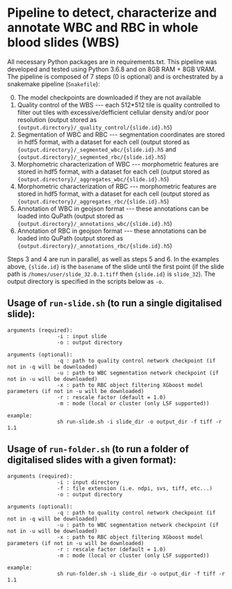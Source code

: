 # Pipeline to detect, characterize and annotate WBC and RBC in whole blood slides (WBS)

All necessary Python packages are in requirements.txt. This pipeline was developed and tested using Python 3.6.8 and on 8GB RAM + 8GB VRAM. The pipeline is composed of 7 steps (0 is optional) and is orchestrated by a snakemake pipeline (`Snakefile`):

0. The model checkpoints are downloaded if they are not available
1. Quality control of the WBS --- each 512*512 tile is quality controlled to filter out tiles with excessive/defficient cellular density and/or poor resolution (output stored as `{output.directory}/_quality_control/{slide.id}.h5`)
2. Segmentation of WBC and RBC --- segmentation coordinates are stored in hdf5 format, with a dataset for each cell (output stored as `{output.directory}/_segmented_wbc/{slide.id}.h5` and `{output.directory}/_segmented_rbc/{slide.id}.h5`)
3. Morphometric characterization of WBC --- morphometric features are stored in hdf5 format, with a dataset for each cell (output stored as `{output.directory}/_aggregates_wbc/{slide.id}.h5`)
4. Morphometric characterization of RBC --- morphometric features are stored in hdf5 format, with a dataset for each cell (output stored as `{output.directory}/_aggregates_rbc/{slide.id}.h5`)
5. Annotation of WBC in geojson format --- these annotations can be loaded into QuPath (output stored as `{output.directory}/_annotations_wbc/{slide.id}.h5`)
6. Annotation of RBC in geojson format --- these annotations can be loaded into QuPath (output stored as `{output.directory}/_annotations_rbc/{slide.id}.h5`)

Steps 3 and 4 are run in parallel, as well as steps 5 and 6. In the examples above, `{slide.id}` is the `basename` of the slide until the first point (if the slide path is `/homes/user/slide_32.0.1.tiff` then `{slide.id}` is `slide_32`). The output directory is specified in the scripts below as `-o`.

## Usage of `run-slide.sh` (to run a single digitalised slide):

```
arguments (required):
                -i : input slide
                -o : output directory

arguments (optional):
                -q : path to quality control network checkpoint (if not in -q will be downloaded)
                -u : path to WBC segmentation network checkpoint (if not in -u will be downloaded)
                -x : path to RBC object filtering XGboost model parameters (if not in -u will be downloaded)
                -r : rescale factor (default = 1.0)
                -m : mode (local or cluster (only LSF supported))

example:
                sh run-slide.sh -i slide_dir -o output_dir -f tiff -r 1.1
```

## Usage of `run-folder.sh` (to run a folder of digitalised slides with a given format):

```
arguments (required):
                -i : input directory
                -f : file extension (i.e. ndpi, svs, tiff, etc...)
                -o : output directory

arguments (optional):
                -q : path to quality control network checkpoint (if not in -q will be downloaded)
                -u : path to WBC segmentation network checkpoint (if not in -u will be downloaded)
                -x : path to RBC object filtering XGboost model parameters (if not in -u will be downloaded)
                -r : rescale factor (default = 1.0)
                -m : mode (local or cluster (only LSF supported))

example:
                sh run-folder.sh -i slide_dir -o output_dir -f tiff -r 1.1
```

